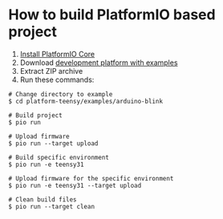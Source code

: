 How to build PlatformIO based project
=====================================

1. [Install PlatformIO Core](https://docs.platformio.org/page/core.html)
2. Download [development platform with examples](https://github.com/platformio/platform-teensy/archive/develop.zip)
3. Extract ZIP archive
4. Run these commands:

```shell
# Change directory to example
$ cd platform-teensy/examples/arduino-blink

# Build project
$ pio run

# Upload firmware
$ pio run --target upload

# Build specific environment
$ pio run -e teensy31

# Upload firmware for the specific environment
$ pio run -e teensy31 --target upload

# Clean build files
$ pio run --target clean
```
